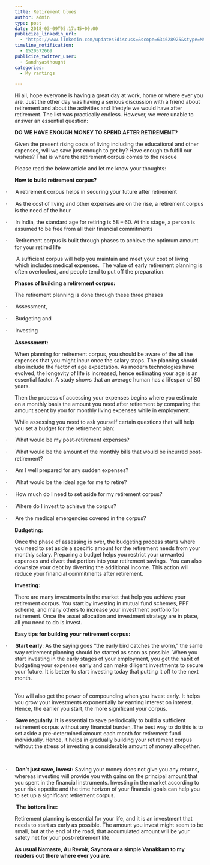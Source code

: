 ```yaml
---
title: Retirement blues
author: admin
type: post
date: 2018-03-09T05:17:45+00:00
publicize_linkedin_url:
  - 'https://www.linkedin.com/updates?discuss=&scope=634628925&stype=M&topic=6377744037172047872&type=U&a=YZVK'
timeline_notification:
  - 1520572669
publicize_twitter_user:
  - Sandhyasthought
categories:
  - My rantings

---
```

Hi all, hope everyone is having a great day at work, home or where ever you are. Just the other day was having a serious discussion with a friend about retirement and about the activities and lifestyle we would have after retirement. The list was practically endless. However, we were unable to answer an essential question:

 **DO WE HAVE ENOUGH MONEY TO SPEND AFTER RETIREMENT?**

Given the present rising costs of living including the educational and other expenses, will we save just enough to get by? Have enough to fulfill our wishes? That is where the retirement corpus comes to the rescue

Please read the below article and let me know your thoughts:

<p class="MsoNormal">
  <b>How to build retirement corpus?</b>
</p>

<p class="MsoListParagraphCxSpFirst" style="text-indent:-.25in;">
  <span style="font-family:Symbol;">·<span style="font-variant-numeric:normal;font-variant-east-asian:normal;font-stretch:normal;font-size:7pt;line-height:normal;font-family:'Times New Roman';">         </span></span>A retirement corpus helps in securing your future after retirement
</p>

<p class="MsoListParagraphCxSpMiddle" style="text-indent:-.25in;">
  <span style="font-family:Symbol;">·<span style="font-variant-numeric:normal;font-variant-east-asian:normal;font-stretch:normal;font-size:7pt;line-height:normal;font-family:'Times New Roman';">         </span></span>As the cost of living and other expenses are on the rise, a retirement corpus is the need of the hour
</p>

<p class="MsoListParagraphCxSpMiddle" style="text-indent:-.25in;">
  <span style="font-family:Symbol;">·<span style="font-variant-numeric:normal;font-variant-east-asian:normal;font-stretch:normal;font-size:7pt;line-height:normal;font-family:'Times New Roman';">         </span></span>In India, the standard age for retiring is 58 – 60. At this stage, a person is assumed to be free from all their financial commitments
</p>

<p class="MsoListParagraphCxSpLast" style="text-indent:-.25in;">
  <span style="font-family:Symbol;">·<span style="font-variant-numeric:normal;font-variant-east-asian:normal;font-stretch:normal;font-size:7pt;line-height:normal;font-family:'Times New Roman';">         </span></span>Retirement corpus is built through phases to achieve the optimum amount for your retired life
</p>

<p class="MsoNormal">
   A sufficient corpus will help you maintain and meet your cost of living which includes medical expenses.  The value of early retirement planning is often overlooked, and people tend to put off the preparation.
</p>

<p class="MsoNormal">
  <b>Phases of building a retirement corpus:</b>
</p>

<p class="MsoNormal">
  The retirement planning is done through these three phases
</p>

<p class="MsoListParagraphCxSpFirst" style="text-indent:-.25in;">
  <span style="font-family:Symbol;">·<span style="font-variant-numeric:normal;font-variant-east-asian:normal;font-stretch:normal;font-size:7pt;line-height:normal;font-family:'Times New Roman';">         </span></span>Assessment,
</p>

<p class="MsoListParagraphCxSpMiddle" style="text-indent:-.25in;">
  <span style="font-family:Symbol;">·<span style="font-variant-numeric:normal;font-variant-east-asian:normal;font-stretch:normal;font-size:7pt;line-height:normal;font-family:'Times New Roman';">         </span></span>Budgeting and
</p>

<p class="MsoListParagraphCxSpLast" style="text-indent:-.25in;">
  <span style="font-family:Symbol;">·<span style="font-variant-numeric:normal;font-variant-east-asian:normal;font-stretch:normal;font-size:7pt;line-height:normal;font-family:'Times New Roman';">         </span></span>Investing
</p>

<p class="MsoNormal">
  <b>Assessment:</b>
</p>

<p class="MsoNormal">
  When planning for retirement corpus, you should be aware of the all the expenses that you might incur once the salary stops. The planning should also include the factor of age expectation. As modern technologies have evolved, the longevity of life is increased, hence estimating your age is an essential factor. A study shows that an average human has a lifespan of 80 years.
</p>

<p class="MsoNormal">
  Then the process of accessing your expenses begins where you estimate on a monthly basis the amount you need after retirement by comparing the amount spent by you for monthly living expenses while in employment.
</p>

<p class="MsoNormal">
  While assessing you need to ask yourself certain questions that will help you set a budget for the retirement plan:
</p>

<p class="MsoListParagraphCxSpFirst" style="text-indent:-.25in;">
  <span style="font-family:Symbol;">·<span style="font-variant-numeric:normal;font-variant-east-asian:normal;font-stretch:normal;font-size:7pt;line-height:normal;font-family:'Times New Roman';">         </span></span>What would be my post-retirement expenses?
</p>

<p class="MsoListParagraphCxSpMiddle" style="text-indent:-.25in;">
  <span style="font-family:Symbol;">·<span style="font-variant-numeric:normal;font-variant-east-asian:normal;font-stretch:normal;font-size:7pt;line-height:normal;font-family:'Times New Roman';">         </span></span>What would be the amount of the monthly bills that would be incurred post-retirement?
</p>

<p class="MsoListParagraphCxSpMiddle" style="text-indent:-.25in;">
  <span style="font-family:Symbol;">·<span style="font-variant-numeric:normal;font-variant-east-asian:normal;font-stretch:normal;font-size:7pt;line-height:normal;font-family:'Times New Roman';">         </span></span>Am I well prepared for any sudden expenses?
</p>

<p class="MsoListParagraphCxSpMiddle" style="text-indent:-.25in;">
  <span style="font-family:Symbol;">·<span style="font-variant-numeric:normal;font-variant-east-asian:normal;font-stretch:normal;font-size:7pt;line-height:normal;font-family:'Times New Roman';">         </span></span>What would be the ideal age for me to retire?
</p>

<p class="MsoListParagraphCxSpMiddle" style="text-indent:-.25in;">
  <span style="font-family:Symbol;">·<span style="font-variant-numeric:normal;font-variant-east-asian:normal;font-stretch:normal;font-size:7pt;line-height:normal;font-family:'Times New Roman';">         </span></span>How much do I need to set aside for my retirement corpus?
</p>

<p class="MsoListParagraphCxSpMiddle" style="text-indent:-.25in;">
  <span style="font-family:Symbol;">·<span style="font-variant-numeric:normal;font-variant-east-asian:normal;font-stretch:normal;font-size:7pt;line-height:normal;font-family:'Times New Roman';">         </span></span>Where do I invest to achieve the corpus?
</p>

<p class="MsoListParagraphCxSpLast" style="text-indent:-.25in;">
  <span style="font-family:Symbol;">·<span style="font-variant-numeric:normal;font-variant-east-asian:normal;font-stretch:normal;font-size:7pt;line-height:normal;font-family:'Times New Roman';">         </span></span>Are the medical emergencies covered in the corpus?
</p>

<p class="MsoNormal">
  <b>Budgeting:</b>
</p>

<p class="MsoNormal">
  Once the phase of assessing is over, the budgeting process starts where you need to set aside a specific amount for the retirement needs from your monthly salary. Preparing a budget helps you restrict your unwanted expenses and divert that portion into your retirement savings.  You can also downsize your debt by diverting the additional income. This action will reduce your financial commitments after retirement.
</p>

<p class="MsoNormal">
  <b>Investing:</b>
</p>

<p class="MsoNormal">
  There are many investments in the market that help you achieve your retirement corpus. You start by investing in mutual fund schemes, PPF scheme, and many others to increase your investment portfolio for retirement. Once the asset allocation and investment strategy are in place, all you need to do is invest.
</p>

<p class="MsoNormal">
  <b>Easy tips for building your retirement corpus:</b>
</p>

<p class="MsoListParagraphCxSpFirst" style="text-indent:-.25in;">
  <span style="font-family:Symbol;">·<span style="font-variant-numeric:normal;font-variant-east-asian:normal;font-stretch:normal;font-size:7pt;line-height:normal;font-family:'Times New Roman';">         </span></span><b>Start early</b>: As the saying goes “the early bird catches the worm,” the same way retirement planning should be started as soon as possible. When you start investing in the early stages of your employment, you get the habit of budgeting your expenses early and can make diligent investments to secure your future. It is better to start investing today that putting it off to the next month.
</p>

<p class="MsoListParagraphCxSpMiddle">
  <b><br /> </b>You will also get the power of compounding when you invest early. It helps you grow your investments exponentially by earning interest on interest. Hence, the earlier you start, the more significant your corpus.
</p>

<p class="MsoListParagraphCxSpMiddle" style="text-indent:-.25in;">
  <span style="font-family:Symbol;">·<span style="font-variant-numeric:normal;font-variant-east-asian:normal;font-stretch:normal;font-size:7pt;line-height:normal;font-family:'Times New Roman';">         </span></span><b>Save regularly: I</b>t is essential to save periodically to build a sufficient retirement corpus without any financial burden,.The best way to do this is to set aside a pre-determined amount each month for retirement fund individually. Hence, it helps in gradually building your retirement corpus without the stress of investing a considerable amount of money altogether.
</p>

&nbsp;

<p class="MsoListParagraphCxSpMiddle" style="text-indent:-.25in;">
  <span style="font-family:Symbol;">·<span style="font-variant-numeric:normal;font-variant-east-asian:normal;font-stretch:normal;font-size:7pt;line-height:normal;font-family:'Times New Roman';">         </span></span><b>Don’t just save, invest:</b> Saving your money does not give you any returns, whereas investing will provide you with gains on the principal amount that you spent in the financial instruments. Investing in the market according to your risk appetite and the time horizon of your financial goals can help you to set up a significant retirement corpus.
</p>

 **The bottom line:**

<p class="MsoNormal">
  Retirement planning is essential for your life, and it is an investment that needs to start as early as possible. The amount you invest might seem to be small, but at the end of the road, that accumulated amount will be your safety net for your post-retirement life.
</p>

**As usual Namaste, Au Revoir, Saynora or a simple Vanakkam to my readers out there where ever you are.**

&nbsp;